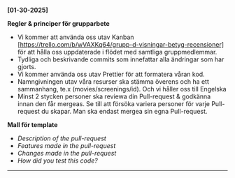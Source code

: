 **[01-30-2025]**

__Regler & principer för grupparbete__
* Vi kommer att använda oss utav Kanban [https://trello.com/b/wVAXKq64/grupp-d-visningar-betyg-recensioner] för att hålla oss uppdaterade i flödet med samtliga gruppmedlemmar. 
* Tydliga och beskrivande commits som innefattar alla ändringar som har gjorts. 
* Vi kommer använda oss utav Prettier för att formatera våran kod.
* Namngivningen utav våra resurser ska stämma överens och ha ett sammanhang, te.x (movies/screenings/id). Och vi håller oss till Engelska
* Minst 2 stycken personer ska reviewa din Pull-request & godkänna innan den får mergeas. Se till att försöka variera personer för varje Pull-request du skapar. Man ska endast mergea sin egna Pull-request. 

__Mall för template__
* *Description of the pull-request*
* *Features made in the pull-request*
* *Changes made in the pull-request*
* *How did you test this code?*
-----
